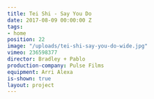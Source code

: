 ```yaml
---
title: Tei Shi - Say You Do
date: 2017-08-09 00:00:00 Z
tags:
- home
position: 22
image: "/uploads/tei-shi-say-you-do-wide.jpg"
vimeo: 236598377
director: Bradley + Pablo
production-company: Pulse Films
equipment: Arri Alexa
is-shown: true
layout: project
---
```


